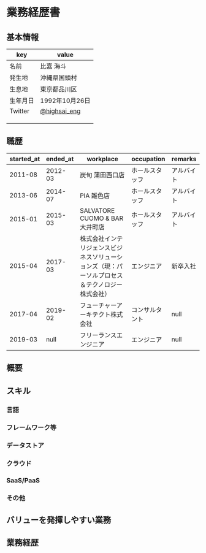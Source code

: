 # 業務経歴書

## 基本情報

| key | value |
|-|-|
| 名前 | 比嘉 海斗 |
| 発生地 | 沖縄県国頭村 |
| 生息地 | 東京都品川区 |
| 生年月日 | 1992年10月26日 |
| Twitter | [@highsai_eng](https://twitter.com/highsai_eng) |
|  |  |
|  |  |
|  |  |

## 職歴
| started_at | ended_at | workplace | occupation | remarks |
|-|-|-|-|-|
| 2011-08 | 2012-03 | 炭旬 蒲田西口店 | ホールスタッフ | アルバイト |
| 2013-06 | 2014-07 | PIA 雑色店 | ホールスタッフ | アルバイト |
| 2015-01 | 2015-03 | SALVATORE CUOMO & BAR 大井町店 | ホールスタッフ | アルバイト |
| 2015-04 | 2017-03 | 株式会社インテリジェンスビジネスソリューションズ（現：パーソルプロセス＆テクノロジー株式会社） | エンジニア | 新卒入社 |
| 2017-04 | 2019-02 | フューチャーアーキテクト株式会社 | コンサルタント | null |
| 2019-03 | null | フリーランスエンジニア | エンジニア | null |

## 概要

## スキル

### 言語

### フレームワーク等

### データストア

### クラウド

### SaaS/PaaS

### その他

## バリューを発揮しやすい業務

## 業務経歴
